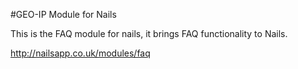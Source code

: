#GEO-IP Module for Nails

This is the FAQ module for nails, it brings FAQ functionality to Nails.

http://nailsapp.co.uk/modules/faq